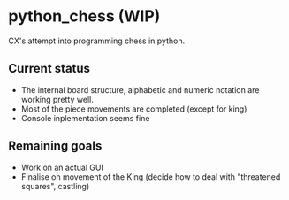 # python_chess (WIP)
CX's attempt into programming chess in python. 

## Current status
- The internal board structure, alphabetic and numeric notation are working pretty well. 
- Most of the piece movements are completed (except for king)
- Console inplementation seems fine

## Remaining goals 
- Work on an actual GUI 
- Finalise on movement of the King (decide how to deal with "threatened squares", castling)
